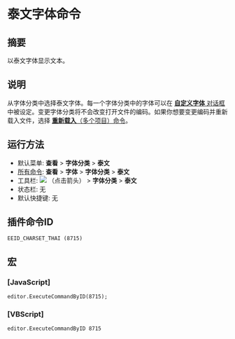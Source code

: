 # 泰文字体命令

## 摘要

以泰文字体显示文本。

## 说明

从字体分类中选择泰文字体。每一个字体分类中的字体可以在 [**自定义字体** 对话框](../../dlg/properties/font/index) 中被设定。变更字体分类将不会改变打开文件的编码。如果你想要变更编码并重新载入文件，选择 [**重新载入**（多个项目）命令](../file/file_reload_defined)。

## 运行方法

- 默认菜单: **查看** \> **字体分类** \> **泰文**
- [所有命令](../tools/all_commands): **查看** \> **字体** >
**字体分类** \> **泰文**
- 工具栏: ![](../../images/fontpopup..png)
（点击箭头） \> **字体分类** \> **泰文**
- 状态栏: 无
- 默认快捷键: 无

## 插件命令ID

```
EEID_CHARSET_THAI (8715)
```

## 宏

### \[JavaScript\]

```
editor.ExecuteCommandByID(8715);
```

### \[VBScript\]

```
editor.ExecuteCommandByID 8715
```
